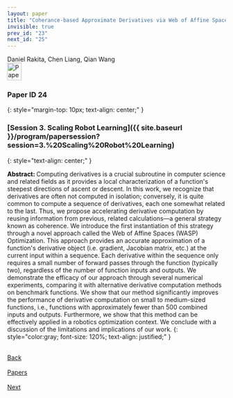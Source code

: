 ```yaml
---
layout: paper
title: "Coherance-based Approximate Derivatives via Web of Affine Spaces Optimization"
invisible: true
prev_id: "23"
next_id: "25"
---
```

<div class="paper-authors">
  <div class="paper-author-box">
    <div class="paper-author-name">Daniel Rakita, Chen Liang, Qian Wang</div>
    <div class="paper-author-uni"></div>
  </div>
</div>

<div class="paper-pdf">
  <div>
    <a href="https://www.roboticsproceedings.org/rss21/p024.pdf" title="Download PDF" target="_blank">
      <img src="{{ site.baseurl }}/images/paper_link_cardinal_red.png" alt="Paper PDF" width="33" height="40" />
    </a>
  </div>
</div>

### Paper ID 24
{: style="margin-top: 10px; text-align: center;" }

### [Session 3. Scaling Robot Learning]({{ site.baseurl }}/program/papersession?session=3.%20Scaling%20Robot%20Learning)
{: style="text-align: center;" }

<b style="color: black;">Abstract: </b>Computing derivatives is a crucial subroutine in computer science and related fields as it provides a local characterization of a function's steepest directions of ascent or descent.  In this work, we recognize that derivatives are often not computed in isolation; conversely, it is quite common to compute a sequence of derivatives, each one somewhat related to the last.  Thus, we propose accelerating derivative computation by reusing information from previous, related calculations—a general strategy known as coherence.  We introduce the first instantiation of this strategy through a novel approach called the Web of Affine Spaces (WASP) Optimization.  This approach provides an accurate approximation of a function's derivative object (i.e. gradient, Jacobian matrix, etc.) at the current input within a sequence.  Each derivative within the sequence only requires a small number of forward passes through the function (typically two), regardless of the number of function inputs and outputs.  We demonstrate the efficacy of our approach through several numerical experiments, comparing it with alternative derivative computation methods on benchmark functions.  We show that our method significantly improves the performance of derivative computation on small to medium-sized functions, i.e., functions with approximately fewer than 500 combined inputs and outputs.  Furthermore, we show that this method can be effectively applied in a robotics optimization context. We conclude with a discussion of the limitations and implications of our work.
{: style="color:gray; font-size: 120%; text-align: justified;" }

<div class="paper-menu">
  <div class="paper-menu-inner">
    <a href="{{ site.baseurl }}/program/papers/23/" title="Previous Paper">
            <div class="paper-menu-icon">
                <i class="fa fa-chevron-left"></i><br>
                <span class="paper-menu-label">Back</span>
            </div>
        </a>
    <a href="{{ site.baseurl }}/program/papers" title="All Papers">
      <div class="paper-menu-icon">
        <i class="fa fa-list"></i><br>
        <span class="paper-menu-label">Papers</span>
      </div>
    </a>
    <a href="{{ site.baseurl }}/program/papers/25/" title="Next Paper">
            <div class="paper-menu-icon">
                <i class="fa fa-chevron-right"></i><br>
                <span class="paper-menu-label">Next</span>
            </div>
        </a>
  </div>
</div>

